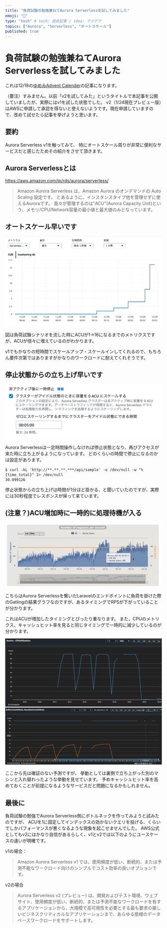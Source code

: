 ```yaml
---
title: "負荷試験の勉強兼ねてAurora Serverlessを試してみました"
emoji: "📌"
type: "tech" # tech: 技術記事 / idea: アイデア
topics: ["Aurora", "Serverless", "オートスケール"]
published: true
---
```


# 負荷試験の勉強兼ねてAurora Serverlessを試してみました

これは12/18の[ゆめみAdvent Calender](https://qiita.com/advent-calendar/2021/yumemi)の記事になります。

（要注）すみません。以前「v2を試してみた」というタイトルで本記事を公開していましたが、実際にはv1を試した状態でした。
v2（1/24現在プレビュー版）はAWSに申請して承認を得ないと使えないようです。現在申請していますので、改めて試せたら記事を挙げようと思います。

## 要約

Aurora Serverless v1を触ってみて、
特にオートスケール周りが非常に便利なサービスだと感じたためその紹介をさせて頂きます。

## Aurora Serverlessとは

https://aws.amazon.com/jp/rds/aurora/serverless/

>Amazon Aurora Serverless は、Amazon Aurora のオンデマンドの Auto Scaling 設定です。
とあるように、インスタンスタイプ他を管理せずに使えるAuroraです。
我々が管理するのは"ACU"(Aurora Capacity Unit)という、メモリ/CPU/Network容量の最小値と最大値のみとなっています。

## オートスケール早いです

![](/images/211217_acu.png)

図は負荷試験シナリオを流した時にACUが1→16になるまでのメトリクスですが、ACUが倍々に増えているのがわかります。

v1でもかなりの短時間でスケールアップ・スケールインしてくれるので、もちろん要件次第ではありますがかなりのワークロードに耐えてくれそうです。

## 停止状態からの立ち上げ早いです

![](/images/211217_db.png)

Aurora Serverlessは一定時間操作しなければ停止状態となり、再びアクセスが来た時に立ち上がるようになっています。
どのくらいの時間で停止になるのかは設定があります。

```
$ curl -kL 'http://**.**.**.***/api/sample' -o /dev/null -w "%{time_total}" 2> /dev/null
30.099126
```

停止状態からの立ち上げは時間が1分ほど掛かる、と聞いていたのですが、実際には30秒程度でレスポンスが帰って来ています。

## (注意？)ACU増加時に一時的に処理待機が入る

![](/images/211217_gatling.png)

こちらはAurora Serverlessを繋いだLaravelのエンドポイントに負荷を掛けた際のGatlingの結果グラフなのですが、あるタイミングでRPSが下がっていることが分かります。

これはACUが増加したタイミングとぴったり重なります。
また、CPUのメトリクス、キャッシュヒット率を見ると同じタイミングで一時的に減少しているのが分かります。

![](/images/211217_cpu.png)
![](/images/211217_cache.png)

ここから先は確証のない予測ですが、
挙動としては裏側で立ち上がった別のマシンと入れ替わったような挙動を見せています。
予めキャッシュヒット率を高めておくことが前提になるようなサービスだと問題になるかもしれません。

## 最後に

負荷試験の勉強でAurora Serverless側にボトルネックを作ってみようと試みたのですが、
ACUを1に固定してインデックスの効かないクエリを投げる、くらいでしかパフォーマンスが悪くなるような現象を起こせませんでした。
AWS公式としてもv2にはかなり自信があるらしく、v1とv2では以下のようにユースケースの違いが明確です。

v1の場合：
>Amazon Aurora Serverless v1 では、使用頻度が低い、断続的、または予測不能なワークロード向けのシンプルでコスト効率の良いオプションです。

v2の場合
>Aurora Serverless v2 (プレビュー) は、開発およびテスト環境、ウェブサイト、使用頻度が低い、断続的、または予測不能なワークロードを有するアプリケーションから、大規模で高可用性を必要とする最も要求の厳しいビジネスクリティカルなアプリケーションまで、あらゆる態様のデータベースワークロードをサポートします。

